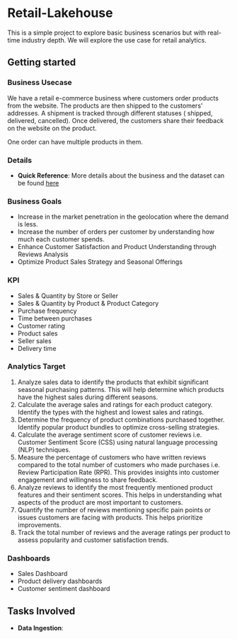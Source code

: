 # Retail-Lakehouse

This is a simple project to explore basic business scenarios but with real-time industry depth.
We will explore the use case for retail analytics.


## Getting started

### Business Usecase

We have a retail e-commerce business where customers order products from the website.
The products are then shipped to the customers' addresses. A shipment is tracked through different statuses ( shipped, delivered, cancelled). Once delivered, the customers share their feedback on the website on the product.

One order can have multiple products in them. 

### Details

- **Quick Reference**: More details about the business and the dataset can be found [here](https://www.kaggle.com/datasets/olistbr/brazilian-ecommerce?datasetId=55151&searchQuery=data+engineer)


### Business Goals
- Increase in the market penetration in the geolocation where the demand is less.
- Increase the number of orders per customer by understanding how much each customer spends.
- Enhance Customer Satisfaction and Product Understanding through Reviews Analysis
- Optimize Product Sales Strategy and Seasonal Offerings


### KPI

- Sales & Quantity by Store or Seller
- Sales & Quantity by Product & Product Category
- Purchase frequency
- Time between purchases
- Customer rating
- Product sales
- Seller sales
- Delivery time

### Analytics Target
1. Analyze sales data to identify the products that exhibit significant seasonal purchasing patterns. This will help determine which products have the highest sales during different seasons.
2. Calculate the average sales and ratings for each product category. Identify the types with the highest and lowest sales and ratings.
3. Determine the frequency of product combinations purchased together. Identify popular product bundles to optimize cross-selling strategies.
4. Calculate the average sentiment score of customer reviews i.e. Customer Sentiment Score (CSS) using natural language processing (NLP) techniques. 
2. Measure the percentage of customers who have written reviews compared to the total number of customers who made purchases i.e.  Review Participation Rate (RPR). This provides insights into customer engagement and willingness to share feedback.
3. Analyze reviews to identify the most frequently mentioned product features and their sentiment scores. This helps in understanding what aspects of the product are most important to customers.
4. Quantify the number of reviews mentioning specific pain points or issues customers are facing with products. This helps prioritize improvements.
5. Track the total number of reviews and the average ratings per product to assess popularity and customer satisfaction trends.

### Dashboards

- Sales Dashboard
- Product delivery dashboards
- Customer sentiment dashboard


## Tasks Involved
- **Data Ingestion**: 

